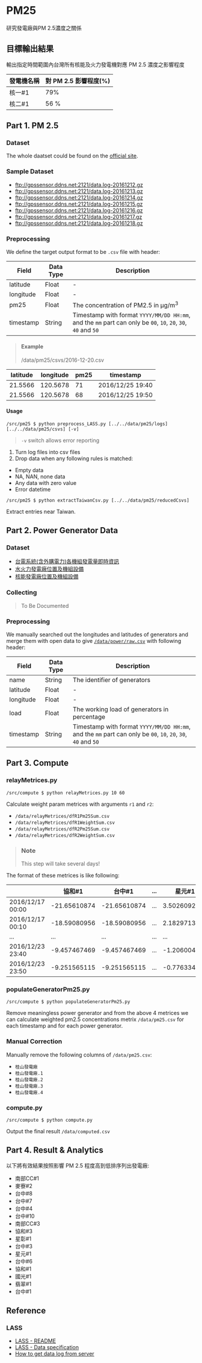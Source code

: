 # PM25

研究發電廠與PM 2.5濃度之關係

## 目標輸出結果

輸出指定時間範圍內台灣所有核能及火力發電機對應 PM 2.5 濃度之影響程度

| 發電機名稱 | 對 PM 2.5 影響程度(%) |
| --- | --- |
| 核一#1 | 79% |
| 核二#1 | 56 % |

## Part 1. PM 2.5

### Dataset

The whole daatset could be found on the [official site](ftp://gpssensor.ddns.net:2121/).

### Sample Dataset

- <ftp://gpssensor.ddns.net:2121/data.log-20161212.gz>
- <ftp://gpssensor.ddns.net:2121/data.log-20161213.gz>
- <ftp://gpssensor.ddns.net:2121/data.log-20161214.gz>
- <ftp://gpssensor.ddns.net:2121/data.log-20161215.gz>
- <ftp://gpssensor.ddns.net:2121/data.log-20161216.gz>
- <ftp://gpssensor.ddns.net:2121/data.log-20161217.gz>
- <ftp://gpssensor.ddns.net:2121/data.log-20161218.gz>

### Preprocessing

We define the target output format to be `.csv` file with header:

| Field  | Data Type | Description
| --- | --- | --- |
| latitude | Float | - |
| longitude | Float | - |
| pm25 | Float | The concentration of PM2.5 in μg/m<sup>3</sup> |
| timestamp | String | Timestamp with format `YYYY/MM/DD HH:mm`, and the `mm` part can only be `00`, `10`, `20`, `30`, `40` and `50` |

> #### Example
> /data/pm25/csvs/2016-12-20.csv
>
| latitude | longitude | pm25 | timestamp |
| --- | --- | --- | --- |
| 21.5566 | 120.5678 | 71 | 2016/12/25 19:40
| 21.5566 | 120.5678 | 68 | 2016/12/25 19:50

#### Usage

```
/src/pm25 $ python preprocess_LASS.py [../../data/pm25/logs] [../../data/pm25/csvs] [-v]
```

> `-v` switch allows error reporting

1. Turn log files into csv files
2. Drop data when any following rules is matched:
  - Empty data
  - NA, NAN, none data
  - Any data with zero value
  - Error datetime

```
/src/pm25 $ python extractTaiwanCsv.py [../../data/pm25/reducedCsvs]
```

Extract entries near Taiwan.

## Part 2. Power Generator Data

### Dataset

- [台電系統(含外購電力)各機組發電量即時資訊](https://sheethub.com/data.gov.tw/政府資料開放平臺資料集清單/uri/4080)
- [水火力發電廠位置及機組設備](http://data.gov.tw/node/8934)
- [核能發電廠位置及機組設備](http://data.gov.tw/node/10858)

### Collecting

> To Be Documented

### Preprocessing

We manually searched out the longitudes and latitudes of generators and merge them with open data to give [`/data/power/raw.csv`](https://github.com/gocreating/pm25/blob/master/data/power/raw.csv) with following header:

| Field  | Data Type | Description
| --- | --- | --- |
| name | String | The identifier of generators |
| latitude | Float | - |
| longitude | Float | - |
| load | Float | The working load of generators in percentage |
| timestamp | String | Timestamp with format `YYYY/MM/DD HH:mm`, and the `mm` part can only be `00`, `10`, `20`, `30`, `40` and `50` |

## Part 3. Compute

### relayMetrices.py

```
/src/compute $ python relayMetrices.py 10 60
```

Calculate weight param metrices with arguments `r1` and `r2`:

- `/data/relayMetrices/dfR1Pm25Sum.csv`
- `/data/relayMetrices/dfR1WeightSum.csv`
- `/data/relayMetrices/dfR2Pm25Sum.csv`
- `/data/relayMetrices/dfR2WeightSum.csv`

> ### Note
> This step will take several days!

The format of these metrices is like following:

| | 協和#1 | 台中#1 | ... | 星元#1 | 嘉惠#1 |
| --- | --- | --- | --- | --- | --- |
| 2016/12/17 00:00 | -21.65610874 | -21.65610874 | ... | 3.502609225 | 0.704510358 |
| 2016/12/17 00:10 | -18.59080956 | -18.59080956 | ... | 2.18297131 | 0.697338471 |
| ... | ... | ... | ... | ... | ... |
| 2016/12/23 23:40 | -9.457467469 | -9.457467469 | ... | -1.206004589 | 8.70393683 |
| 2016/12/23 23:50 | -9.251565115 | -9.251565115 | ... | -0.77633429 | 10.38556501 |

### populateGeneratorPm25.py

```
/src/compute $ python populateGeneratorPm25.py
```

Remove meaningless power generator and from the above 4 metrices we can calculate weighted pm2.5 concentrations metrix `/data/pm25.csv` for each timestamp and for each power generator.

### Manual Correction

Manually remove the following columns of `/data/pm25.csv`:

- `桂山發電廠`
- `桂山發電廠.1`
- `桂山發電廠.2`
- `桂山發電廠.3`
- `桂山發電廠.4`

### compute.py

```
/src/compute $ python compute.py
```

Output the final result `/data/computed.csv`

## Part 4. Result & Analytics

以下將有效結果按照影響 PM 2.5 程度高到低排序列出發電廠:

- 南部CC#1
- 麥寮#2
- 台中#8
- 台中#7
- 台中#4
- 台中#10
- 南部CC#3
- 協和#3
- 星彰#1
- 台中#3
- 星元#1
- 台中#6
- 協和#1
- 國光#1
- 翡翠#1
- 台中#1

## Reference

### LASS

- [LASS - README](https://lass.hackpad.com/LASS-README-DtZ5T6DXLbu)
- [LASS - Data specification](https://lass.hackpad.com/LASS-Data-specification-1dYpwINtH8R)
- [How to get data log from server](https://lass.hackpad.com/How-to-get-data-log-from-server-Ztu9mpUsGL9)

